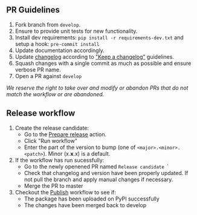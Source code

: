
## PR Guidelines
1. Fork branch from `develop`.
1. Ensure to provide unit tests for new functionality.
1. Install dev requirements: `pip install -r requirements-dev.txt` and setup a hook: `pre-commit install`
1. Update documentation accordingly.
1. Update [changelog](CHANGELOG.md) according to ["Keep a changelog"](https://keepachangelog.com/en/1.0.0/) guidelines.
1. Squash changes with a single commit as much as possible and ensure verbose PR name.
1. Open a PR against `develop`

*We reserve the right to take over and modify or abandon PRs that do not match the workflow or are abandoned.* 

## Release workflow

1. Create the release candidate:
    - Go to the [Prepare release](https://github.com/getindata/kedro-kubeflow/actions?query=workflow%3A%22Prepare+release%22) action.
    - Click "Run workflow"
    - Enter the part of the version to bump (one of `<major>.<minor>.<patch>`). Minor (x.**x**.x) is a default. 
2. If the workflow has run sucessfully:
    - Go to the newly openened PR named `Release candidate `<version>`
    - Check that changelog and version have been properly updated. If not pull the branch and apply manual changes if necessary.
    - Merge the PR to master
3. Checkout the [Publish](https://github.com/getindata/kedro-kubeflow/actions?query=workflow%3APublish) workflow to see if:
    - The package has been uploaded on PyPI successfully
    - The changes have been merged back to develop
